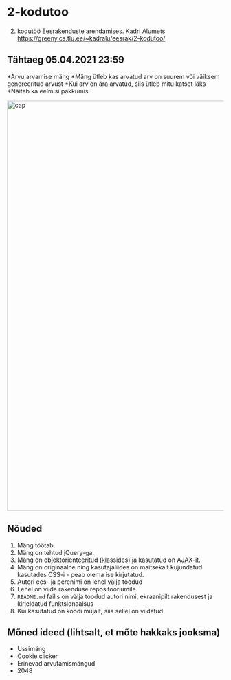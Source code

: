 # 2-kodutoo

2. kodutöö Eesrakenduste arendamises.
Kadri Alumets
https://greeny.cs.tlu.ee/~kadralu/eesrak/2-kodutoo/
## Tähtaeg 05.04.2021 23:59
*Arvu arvamise mäng
*Mäng ütleb kas arvatud arv on suurem või väiksem genereeritud arvust
*Kui arv on ära arvatud, siis ütleb mitu katset läks
*Näitab ka eelmisi pakkumisi

<img width="955" alt="cap" src="https://user-images.githubusercontent.com/14089778/121344596-9e821000-c92c-11eb-8adc-25aebc3e73ff.PNG">


## Nõuded

1. Mäng töötab.
1. Mäng on tehtud jQuery-ga. 
1. Mäng on objektorienteeritud (klassides) ja kasutatud on AJAX-it. 
1. Mäng on originaalne ning kasutajaliides on maitsekalt kujundatud kasutades CSS-i - peab olema ise kirjutatud. 
1. Autori ees- ja perenimi on lehel välja toodud
1. Lehel on viide rakenduse repositooriumile
1. `README.md` failis on välja toodud autori nimi, ekraanipilt rakendusest ja kirjeldatud funktsionaalsus
1. Kui kasutatud on koodi mujalt, siis sellel on viidatud. 

## Mõned ideed (lihtsalt, et mõte hakkaks jooksma)

* Ussimäng
* Cookie clicker
* Erinevad arvutamismängud
* 2048

